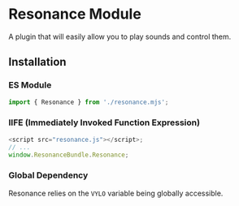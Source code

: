 # Resonance Module
A plugin that will easily allow you to play sounds and control them.

## Installation

### ES Module

```js
import { Resonance } from './resonance.mjs';
```

### IIFE (Immediately Invoked Function Expression)

```js
<script src="resonance.js"></script>;
// ...
window.ResonanceBundle.Resonance;
```

### Global Dependency

Resonance relies on the `VYLO` variable being globally accessible.